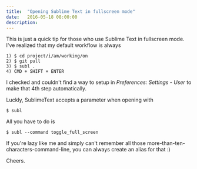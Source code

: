 ```yaml
---
title:  "Opening Sublime Text in fullscreen mode"
date:   2016-05-18 08:00:00
description: 
---
```


This is just a quick tip for those who use Sublime Text in fullscreen mode.
I've realized that my default workflow is always

```
1) $ cd project/i/am/working/on
2) $ git pull
3) $ subl .
4) CMD + SHIFT + ENTER
```

I checked and couldn't find a way to setup in _Preferences: Settings - User_ to make that 4th step
automatically.

Luckly, SublimeText accepts a parameter when opening with

```
$ subl
```

All you have to do is

```
$ subl --command toggle_full_screen
```

If you're lazy like me and simply can't remember all those more-than-ten-characters-command-line, you
can always create an alias for that :)

Cheers.
